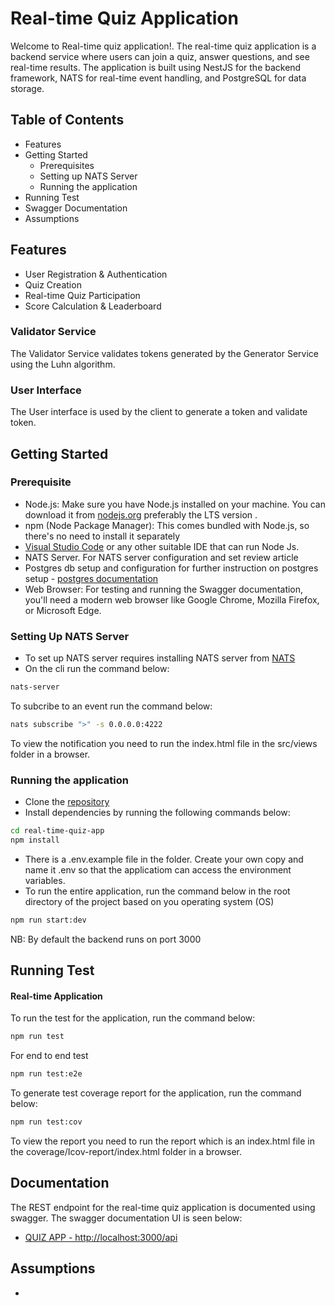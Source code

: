 # Real-time Quiz Application
Welcome to Real-time quiz application!. The real-time quiz application is a backend service where users can join a quiz, answer questions, and see real-time results. The application is built using  NestJS for the backend framework, NATS for real-time event handling, and PostgreSQL for data storage.

## Table of Contents
* Features
* Getting Started
  * Prerequisites
  * Setting up NATS Server
  * Running the application
* Running Test
* Swagger Documentation
* Assumptions


## Features

* User Registration & Authentication
* Quiz Creation
* Real-time Quiz Participation
* Score Calculation & Leaderboard



### Validator Service
The Validator Service validates tokens generated by the Generator Service using the Luhn algorithm.

### User Interface
The User interface is used by the client to generate a token and validate token.


## Getting Started

### Prerequisite
- Node.js: Make sure you have Node.js installed on your machine. You can download it from [nodejs.org](https://nodejs.org/en) preferably the LTS version .
- npm (Node Package Manager): This comes bundled with Node.js, so there's no need to install it separately
- [Visual Studio Code](https://code.visualstudio.com/) or any other suitable IDE that can run Node Js.
- NATS Server. For NATS server configuration and set review article
- Postgres db setup and configuration for further instruction on postgres setup - [postgres documentation](https://www.postgresql.org/)
- Web Browser: For testing and running the Swagger documentation, you'll need a modern web browser like Google Chrome, Mozilla Firefox, or Microsoft Edge.

### Setting Up NATS Server
- To set up NATS server requires installing NATS server from [NATS](https://docs.nats.io/using-nats/nats-tools/nats_cli)
- On the cli run the command below:
```bash
nats-server 
```

To subcribe to an event run the command below:
```bash
nats subscribe ">" -s 0.0.0.0:4222
```


To view the notification you need to run the index.html file in the src/views folder in a browser.


### Running the application
- Clone the [repository](https://github.com/nnamdi16/real-time-quiz-app.git)
- Install dependencies by running the following commands below:
```bash 
cd real-time-quiz-app
npm install
 ```
- There is a .env.example file in the folder. Create your own copy and name it .env so that the applicatiom can access the environment variables.
- To run the entire application, run the command below in the root directory of the project based on you operating system (OS)

```bash
npm run start:dev

```
NB: By default the backend runs on port 3000



## Running Test
#### Real-time Application
To run the test for the application, run the command below:

```bash
npm run test
```
For end to end test
```bash
npm run test:e2e
```

To generate test coverage report for the application, run the command below:


```bash
npm run test:cov
```

To view the report you need to run the report which is an index.html file in the coverage/Icov-report/index.html folder in a browser.



## Documentation
The REST endpoint for the real-time quiz application is documented using swagger.
The swagger documentation UI is seen below:
- [QUIZ APP - http://localhost:3000/api](http://localhost:3000/api)


## Assumptions
- 



